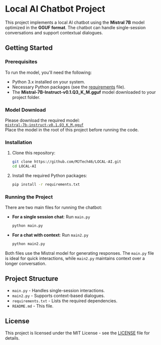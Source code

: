 # Local AI Chatbot Project

This project implements a local AI chatbot using the **Mistral 7B** model optimized in the **GGUF format**. The chatbot can handle single-session conversations and support contextual dialogues.

## Getting Started

### Prerequisites

To run the model, you'll need the following:
- Python 3.x installed on your system.
- Necessary Python packages (see the [requirements](#requirements.txt) file).
- The **Mistral-7B-Instruct-v0.1.Q3_K_M.gguf** model downloaded to your project folder.

### Model Download

Please download the required model:  
[`mistral-7b-instruct-v0.1.Q3_K_M.gguf`](https://huggingface.co/)  
Place the model in the root of this project before running the code.

### Installation

1. Clone this repository:

    ```bash
    git clone https://github.com/MJTech46/LOCAL-AI.git
    cd LOCAL-AI
    ```

2. Install the required Python packages:

    ```bash
    pip install -r requirements.txt
    ```

### Running the Project

There are two main files for running the chatbot:

- **For a single session chat**: Run `main.py`
  
    ```bash
    python main.py
    ```

- **For a chat with context**: Run `main2.py`

    ```bash
    python main2.py
    ```

Both files use the Mistral model for generating responses. The `main.py` file is ideal for quick interactions, while `main2.py` maintains context over a longer conversation.

## Project Structure

- `main.py` - Handles single-session interactions.
- `main2.py` - Supports context-based dialogues.
- `requirements.txt` - Lists the required dependencies.
- `README.md` - This file.

## License

This project is licensed under the MIT License - see the [LICENSE](LICENSE) file for details.
